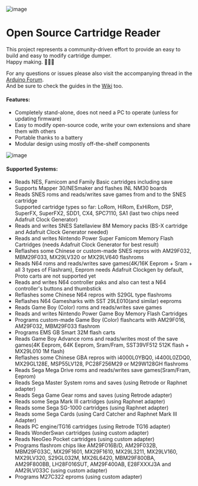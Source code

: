 ![image](https://dl.dropboxusercontent.com/s/v2ds2zfj1bxuqr9/logos.png?dl=1)   

# Open Source Cartridge Reader
This project represents a community-driven effort to provide an easy to build and easy to modify cartridge dumper.     
Happy making. 🔧🔨😊     

For any questions or issues please also visit the accompanying thread in the [Arduino Forum](http://forum.arduino.cc/index.php?topic=158974.9001).    
And be sure to check the guides in the [Wiki](https://github.com/sanni/cartreader/wiki) too.    

#### Features:  
- Completely stand-alone, does not need a PC to operate (unless for updating firmware)    
- Easy to modify open-source code, write your own extensions and share them with others      
- Portable thanks to a battery  
- Modular design using mostly off-the-shelf components    

![image](https://dl.dropboxusercontent.com/s/70zaxs9lyyuxvqe/IMG_0799.jpg?dl=1)   

#### Supported Systems:    
- Reads NES, Famicom and Family Basic cartridges including save    
- Supports Mapper 30/NESmaker and flashes INL NM30 boards        
- Reads SNES roms and reads/writes save games from and to the SNES cartridge  
  Supported cartridge types so far: LoRom, HiRom, ExHiRom, DSP, SuperFX, SuperFX2, SDD1, CX4, SPC7110, SA1 (last two chips need Adafruit Clock Generator)     
- Reads and writes SNES Satellaview 8M Memory packs (BS-X cartridge and Adafruit Clock Generator needed)   
- Reads and writes Nintendo Power Super Famicom Memory Flash Cartridges (needs Adafruit Clock Generator for best result)  
- Reflashes some Chinese or custom-made SNES repros with AM29F032, MBM29F033, MX29LV320 or MX29LV640 flashroms     
- Reads N64 roms and reads/writes save games(4K/16K Eeprom + Sram + all 3 types of Flashram), Eeprom needs Adafruit Clockgen by default, Proto carts are not supported yet    
- Reads and writes N64 controller paks and also can test a N64 controller's buttons and thumbstick   
- Reflashes some Chinese N64 repros with S29GL type flashroms   
- Reflashes N64 Gamesharks with SST 29LE010(and similar) eeproms     
- Reads Game Boy (Color) roms and reads/writes save games   
- Reads and writes Nintendo Power Game Boy Memory Flash Cartridges   
- Programs custom-made Game Boy (Color) flashcarts with AM29F016, AM29F032, MBM29F033 flashrom   
- Programs EMS GB Smart 32M flash carts    
- Reads Game Boy Advance roms and reads/writes most of the save games(4K Eeprom, 64K Eeprom, Sram/Fram, SST39VF512 512K flash + MX29L010 1M flash)  
- Reflashes some Chinese GBA repros with i4000L0YBQ0, i4400L0ZDQ0, MX29GL128E, MSP55LV128, PC28F256M29 or M29W128GH flashroms    
- Reads Sega Mega Drive roms and reads/writes save games(Sram/Fram, Eeprom)    
- Reads Sega Master System roms and saves (using Retrode or Raphnet adapter)       
- Reads Sega Game Gear roms and saves (using Retrode adapter)    
- Reads some Sega Mark III cartridges (using Raphnet adapter)  
- Reads some Sega SG-1000 cartridges (using Raphnet adapter)      
- Reads some Sega Cards (using Card Catcher and Raphnet Mark III Adapter)   
- Reads PC engine/TG16 cartridges (using Retrode TG16 adapter)   
- Reads WonderSwan cartridges (using custom adapter)   
- Reads NeoGeo Pocket cartridges (using custom adapter)
- Programs flashrom chips like AM29F016B/D, AM29F032B, MBM29F033C, MX29F1601, MX29F1610, MX29L3211, MX29LV160, MX29LV320, S29GL032M, MX26L6420, MBM29F800BA, AM29F800BB, LH28F016SUT, AM29F400AB, E28FXXXJ3A and AM29LV033C (using custom adapter)       
- Programs M27C322 eproms (using custom adapter)      
